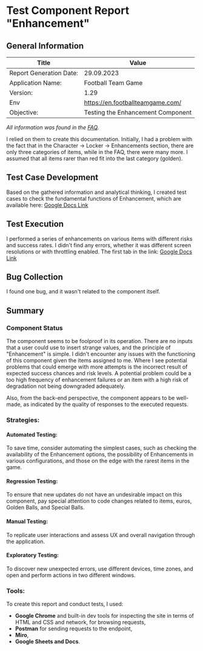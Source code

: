 # Test Component Report "Enhancement"

## General Information

|Title|Value|
|-----|-----|
Report Generation Date: |29.09.2023
Application Name: |Football Team Game
Version: |1.29
Env| https://en.footballteamgame.com/
Objective:| Testing the Enhancement Component



*All information was found in the [FAQ](https://en.footballteamgame.com/faq/1/33).* 

I relied on them to create this documentation. Initially, I had a problem with the fact that in the Character -> Locker -> Enhancements section, there are only three categories of items, while in the FAQ, there were many more. I assumed that all items rarer than red fit into the last category (golden).

## Test Case Development
Based on the gathered information and analytical thinking, I created test cases to check the fundamental functions of Enhancement, which are available here:
[Google Docs Link](https://docs.google.com/document/d/1-r62fWgcUO5aM_QHMnEO3a_7GdVIhQ9AB2UW7sf_8p8/edit)

## Test Execution
I performed a series of enhancements on various items with different risks and success rates. I didn't find any errors, whether it was different screen resolutions or with throttling enabled.
The first tab in the link:
[Google Docs Link](https://docs.google.com/document/d/1-r62fWgcUO5aM_QHMnEO3a_7GdVIhQ9AB2UW7sf_8p8/edit)

## Bug Collection
I found one bug, and it wasn't related to the component itself.

## Summary
### Component Status
The component seems to be foolproof in its operation. There are no inputs that a user could use to insert strange values, and the principle of "Enhancement" is simple. I didn't encounter any issues with the functioning of this component given the items assigned to me. Where I see potential problems that could emerge with more attempts is the incorrect result of expected success chances and risk levels. A potential problem could be a too high frequency of enhancement failures or an item with a high risk of degradation not being downgraded adequately.

Also, from the back-end perspective, the component appears to be well-made, as indicated by the quality of responses to the executed requests.

### Strategies:

#### Automated Testing:
 To save time, consider automating the simplest cases, such as checking the availability of the Enhancement options, the possibility of Enhancements in various configurations, and those on the edge with the rarest items in the game.

#### Regression Testing: 
To ensure that new updates do not have an undesirable impact on this component, pay special attention to code changes related to items, euros, Golden Balls, and Special Balls.
#### Manual Testing: 
To replicate user interactions and assess UX and overall navigation through the application.
#### Exploratory Testing: 
To discover new unexpected errors, use different devices, time zones, and open and perform actions in two different windows.
### Tools:
To create this report and conduct tests, I used:

- **Google Chrome** and built-in dev tools for inspecting the site in terms of HTML and CSS and network, for browsing requests,
- **Postman** for sending requests to the endpoint,
- **Miro**,
- **Google Sheets and Docs**.